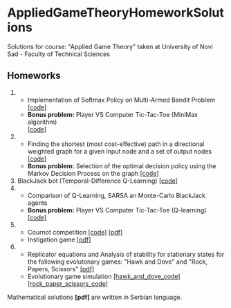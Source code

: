 # AppliedGameTheoryHomeworkSolutions
Solutions for course: "Applied Game Theory" taken at University of Novi Sad - Faculty of Technical Sciences

## Homeworks 
1. * Implementation of Softmax Policy on Multi-Armed Bandit Problem [[code]](https://github.com/NikolaZubic/AppliedGameTheoryHomeworkSolutions/blob/main/Homework%201/domaci1.ipynb)<br>
   * <b>Bonus problem:</b> Player VS Computer Tic-Tac-Toe (MiniMax algorithm)<br>[[code]](https://github.com/NikolaZubic/AppliedGameTheoryHomeworkSolutions/blob/main/Homework%201/domaci1_dodatni.ipynb)<br>
2. * Finding the shortest (most cost-effective) path in a directional weighted graph for a given input node and a set of output nodes [[code]](https://github.com/NikolaZubic/AppliedGameTheoryHomeworkSolutions/blob/main/Homework%202/domaci2_osnovni.ipynb)<br>
   * <b>Bonus problem:</b> Selection of the optimal decision policy using the Markov Decision Process on the graph [[code]](https://github.com/NikolaZubic/AppliedGameTheoryHomeworkSolutions/blob/main/Homework%202/domaci2_dodatni.ipynb)<br>
3. BlackJack bot (Temporal-Difference Q-Learning) [[code]](https://github.com/NikolaZubic/AppliedGameTheoryHomeworkSolutions/blob/main/Homework%203/domaci3.ipynb)<br>
4. * Comparison of Q-Learning, SARSA an Monte-Carlo BlackJack agents<br>
   * <b>Bonus problem:</b> Player VS Computer Tic-Tac-Toe (Q-learning)<br>[[code]](https://github.com/NikolaZubic/AppliedGameTheoryHomeworkSolutions/blob/main/Homework%204/domaci4.ipynb)<br>
5. * Cournot competition [[code]](https://github.com/NikolaZubic/AppliedGameTheoryHomeworkSolutions/blob/main/Homework%205/domaci5.ipynb) [[pdf]](https://github.com/NikolaZubic/AppliedGameTheoryHomeworkSolutions/blob/main/Homework%205/karnoova_trzisna_utakmica.pdf)<br>
   * Instigation game [[pdf]](https://github.com/NikolaZubic/AppliedGameTheoryHomeworkSolutions/blob/main/Homework%205/igra_zabusavanja.pdf)<br>
5. * Replicator equations and Analysis of stability for stationary states for the following evolutonary games: "Hawk and Dove" and "Rock, Papers, Scissors" [[pdf]](https://github.com/NikolaZubic/AppliedGameTheoryHomeworkSolutions/blob/main/Homework%206/domaci_6.pdf)<br>
   * Evolutionary game simulation [[hawk_and_dove_code]](https://github.com/NikolaZubic/AppliedGameTheoryHomeworkSolutions/blob/main/Homework%206/domaci6_a.ipynb) [[rock_paper_scissors_code]](https://github.com/NikolaZubic/AppliedGameTheoryHomeworkSolutions/blob/main/Homework%206/domaci6_b.ipynb)<br>
   
Mathematical solutions <b>[pdf]</b> are written in Serbian language.
